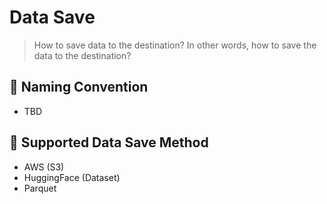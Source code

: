 # Data Save
> How to save data to the destination? In other words, how to save the data to the destination?


## 🌌 Naming Convention
- TBD

## 🌌 Supported Data Save Method
- AWS (S3)
- HuggingFace (Dataset)
- Parquet